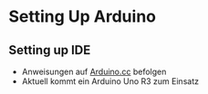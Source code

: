 # Setting Up Arduino
## Setting up IDE
* Anweisungen auf [Arduino.cc](https://www.arduino.cc/en/Guide/HomePage) befolgen
* Aktuell kommt ein Arduino Uno R3 zum Einsatz

